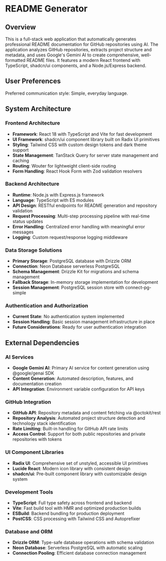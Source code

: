 # README Generator

## Overview

This is a full-stack web application that automatically generates professional README documentation for GitHub repositories using AI. The application analyzes GitHub repositories, extracts project structure and metadata, and uses Google's Gemini AI to create comprehensive, well-formatted README files. It features a modern React frontend with TypeScript, shadcn/ui components, and a Node.js/Express backend.

## User Preferences

Preferred communication style: Simple, everyday language.

## System Architecture

### Frontend Architecture
- **Framework**: React 18 with TypeScript and Vite for fast development
- **UI Framework**: shadcn/ui component library built on Radix UI primitives
- **Styling**: Tailwind CSS with custom design tokens and dark theme support
- **State Management**: TanStack Query for server state management and caching
- **Routing**: Wouter for lightweight client-side routing
- **Form Handling**: React Hook Form with Zod validation resolvers

### Backend Architecture
- **Runtime**: Node.js with Express.js framework
- **Language**: TypeScript with ES modules
- **API Design**: RESTful endpoints for README generation and repository validation
- **Request Processing**: Multi-step processing pipeline with real-time status updates
- **Error Handling**: Centralized error handling with meaningful error messages
- **Logging**: Custom request/response logging middleware

### Data Storage Solutions
- **Primary Storage**: PostgreSQL database with Drizzle ORM
- **Connection**: Neon Database serverless PostgreSQL
- **Schema Management**: Drizzle Kit for migrations and schema management
- **Fallback Storage**: In-memory storage implementation for development
- **Session Management**: PostgreSQL session store with connect-pg-simple

### Authentication and Authorization
- **Current State**: No authentication system implemented
- **Session Handling**: Basic session management infrastructure in place
- **Future Considerations**: Ready for user authentication integration

## External Dependencies

### AI Services
- **Google Gemini AI**: Primary AI service for content generation using @google/genai SDK
- **Content Generation**: Automated description, features, and documentation creation
- **API Integration**: Environment variable configuration for API keys

### GitHub Integration
- **GitHub API**: Repository metadata and content fetching via @octokit/rest
- **Repository Analysis**: Automated project structure detection and technology stack identification
- **Rate Limiting**: Built-in handling for GitHub API rate limits
- **Access Control**: Support for both public repositories and private repositories with tokens

### UI Component Libraries
- **Radix UI**: Comprehensive set of unstyled, accessible UI primitives
- **Lucide React**: Modern icon library with consistent design
- **shadcn/ui**: Pre-built component library with customizable design system

### Development Tools
- **TypeScript**: Full type safety across frontend and backend
- **Vite**: Fast build tool with HMR and optimized production builds
- **ESBuild**: Backend bundling for production deployment
- **PostCSS**: CSS processing with Tailwind CSS and Autoprefixer

### Database and ORM
- **Drizzle ORM**: Type-safe database operations with schema validation
- **Neon Database**: Serverless PostgreSQL with automatic scaling
- **Connection Pooling**: Efficient database connection management